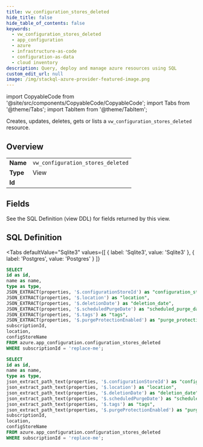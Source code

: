 ```yaml
--- 
title: vw_configuration_stores_deleted
hide_title: false
hide_table_of_contents: false
keywords:
  - vw_configuration_stores_deleted
  - app_configuration
  - azure
  - infrastructure-as-code
  - configuration-as-data
  - cloud inventory
description: Query, deploy and manage azure resources using SQL
custom_edit_url: null
image: /img/stackql-azure-provider-featured-image.png
---
```


import CopyableCode from '@site/src/components/CopyableCode/CopyableCode';
import Tabs from '@theme/Tabs';
import TabItem from '@theme/TabItem';

Creates, updates, deletes, gets or lists a <code>vw_configuration_stores_deleted</code> resource.

## Overview
<table><tbody>
<tr><td><b>Name</b></td><td><code>vw_configuration_stores_deleted</code></td></tr>
<tr><td><b>Type</b></td><td>View</td></tr>
<tr><td><b>Id</b></td><td><CopyableCode code="azure.app_configuration.vw_configuration_stores_deleted" /></td></tr>
</tbody></table>

## Fields

See the SQL Definition (view DDL) for fields returned by this view.

## SQL Definition

<Tabs
defaultValue="Sqlite3"
values={[
{ label: 'Sqlite3', value: 'Sqlite3' },
{ label: 'Postgres', value: 'Postgres' }
]}
>
<TabItem value="Sqlite3">

```sql
SELECT
id as id,
name as name,
type as type,
JSON_EXTRACT(properties, '$.configurationStoreId') as "configuration_store_id",
JSON_EXTRACT(properties, '$.location') as "location",
JSON_EXTRACT(properties, '$.deletionDate') as "deletion_date",
JSON_EXTRACT(properties, '$.scheduledPurgeDate') as "scheduled_purge_date",
JSON_EXTRACT(properties, '$.tags') as "tags",
JSON_EXTRACT(properties, '$.purgeProtectionEnabled') as "purge_protection_enabled",
subscriptionId,
location,
configStoreName
FROM azure.app_configuration.configuration_stores_deleted
WHERE subscriptionId = 'replace-me';
```

</TabItem>
<TabItem value="Postgres">

```sql
SELECT
id as id,
name as name,
type as type,
json_extract_path_text(properties, '$.configurationStoreId') as "configuration_store_id",
json_extract_path_text(properties, '$.location') as "location",
json_extract_path_text(properties, '$.deletionDate') as "deletion_date",
json_extract_path_text(properties, '$.scheduledPurgeDate') as "scheduled_purge_date",
json_extract_path_text(properties, '$.tags') as "tags",
json_extract_path_text(properties, '$.purgeProtectionEnabled') as "purge_protection_enabled",
subscriptionId,
location,
configStoreName
FROM azure.app_configuration.configuration_stores_deleted
WHERE subscriptionId = 'replace-me';
```

</TabItem>
</Tabs>
